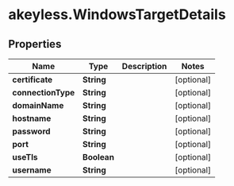 # akeyless.WindowsTargetDetails

## Properties

Name | Type | Description | Notes
------------ | ------------- | ------------- | -------------
**certificate** | **String** |  | [optional] 
**connectionType** | **String** |  | [optional] 
**domainName** | **String** |  | [optional] 
**hostname** | **String** |  | [optional] 
**password** | **String** |  | [optional] 
**port** | **String** |  | [optional] 
**useTls** | **Boolean** |  | [optional] 
**username** | **String** |  | [optional] 


